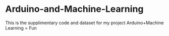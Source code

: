 # Arduino-and-Machine-Learning
This is the supplimentary code and dataset for my  project Arduino+Machine Learning = Fun
